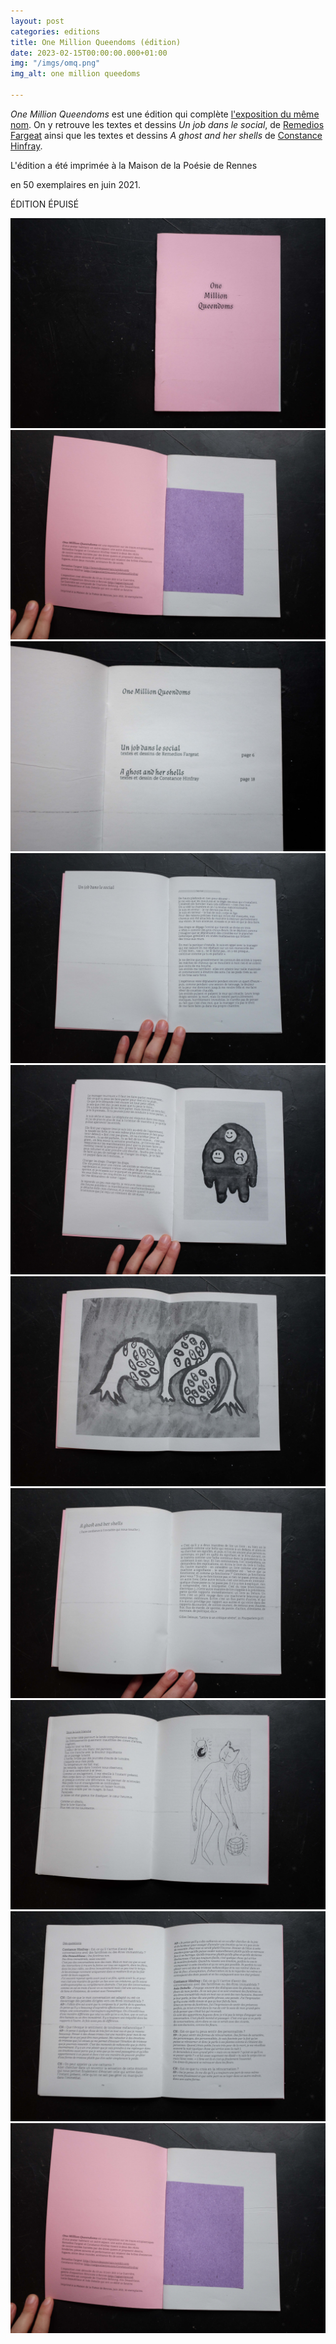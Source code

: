 ```yaml
---
layout: post
categories: editions
title: One Million Queendoms (édition)
date: 2023-02-15T00:00:00.000+01:00
img: "/imgs/omq.png"
img_alt: one million queedoms

---
```

_One Million Queendoms_ est une édition qui complète [l'exposition du même nom](https://laguerriere.net/expositions/2021/05/04/expos-exposition01.html). On y retrouve les textes et dessins _Un job dans le social_, de [Remedios Fargeat](https://laguerriere.net/artistes/2021/05/08/artistes-remedios-fargeat.html) ainsi que les textes et dessins _A ghost and her shells_ de [Constance Hinfray](https://laguerriere.net/artistes/2021/05/05/artistes-constance-hinfray.html).

L'édition a été imprimée à la Maison de la Poésie de Rennes

en 50 exemplaires en juin 2021.

ÉDITION ÉPUISÉ

![](/imgs/dscf6838-copie.jpg)![](/imgs/dscf6839-copie.jpg)![](/imgs/dscf6842-copie.jpg)![](/imgs/dscf6843-copie.jpg)![](/imgs/dscf6844-copie.jpg)![](/imgs/dscf6845-copie.jpg)![](/imgs/dscf6846-copie.jpg)![](/imgs/dscf6847-copie.jpg)![](/imgs/dscf6848-copie.jpg)![](/imgs/dscf6839-copie.jpg)